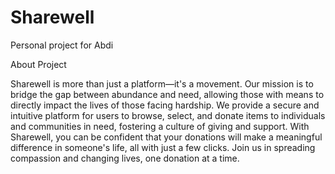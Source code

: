 # Sharewell
Personal project for Abdi

About Project

Sharewell is more than just a platform—it's a movement. 
Our mission is to bridge the gap between abundance and need, allowing those with means to directly impact the lives of those facing hardship.
 We provide a secure and intuitive platform for users to browse, select, and donate items to individuals and communities in need, fostering a culture of giving and support. 
With Sharewell, you can be confident that your donations will make a meaningful difference in someone's life, all with just a few clicks. Join us in spreading compassion and changing lives, one donation at a time.
